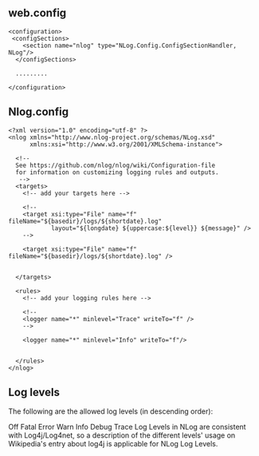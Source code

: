 
web.config
--------------------------

```
<configuration>
 <configSections>
    <section name="nlog" type="NLog.Config.ConfigSectionHandler, NLog"/>
  </configSections>
  
  .........
  
</configuration>
```


Nlog.config
----------------------------------------
```
<?xml version="1.0" encoding="utf-8" ?>
<nlog xmlns="http://www.nlog-project.org/schemas/NLog.xsd"
      xmlns:xsi="http://www.w3.org/2001/XMLSchema-instance">

  <!-- 
  See https://github.com/nlog/nlog/wiki/Configuration-file 
  for information on customizing logging rules and outputs.
   -->
  <targets>
    <!-- add your targets here -->
    
    <!--
    <target xsi:type="File" name="f" fileName="${basedir}/logs/${shortdate}.log"
            layout="${longdate} ${uppercase:${level}} ${message}" />
    -->
  
    <target xsi:type="File" name="f" fileName="${basedir}/logs/${shortdate}.log" />
  
  
  </targets>

  <rules>
    <!-- add your logging rules here -->
    
    <!--
    <logger name="*" minlevel="Trace" writeTo="f" />
    -->
  
    <logger name="*" minlevel="Info" writeTo="f"/>
  

  </rules>
</nlog>
```



Log levels
-----------------------------------
The following are the allowed log levels (in descending order):

Off
Fatal
Error
Warn
Info
Debug
Trace
Log Levels in NLog are consistent with Log4j/Log4net, so a description of the different levels' usage on Wikipedia's entry about log4j is applicable for NLog Log Levels.
